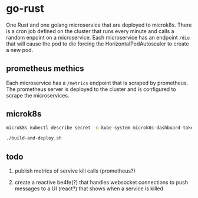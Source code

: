 # go-rust

One Rust and one golang microservice that are deployed to microk8s. There is a cron job defined on the cluster that runs every minute and calls a random enpoint on a microservice. Each microservice has an endpoint `/die` that will cause the pod to die forcing the HorizontalPodAutoscaler to create a new pod.

## prometheus methics

Each microservice has a `/metrics` endpoint that is scraped by prometheus. The prometheus server is deployed to the cluster and is configured to scrape the microservices.


## microk8s

```bash
microk8s kubectl describe secret -n kube-system microk8s-dashboard-token
```

```bash
./build-and-deploy.sh
```

## todo

1. publish metrics of servive kill calls (prometheus?)

2. create a reactive be4fe(?) that handles websocket connections to push messages to a UI (react?) that shows when a service is killed